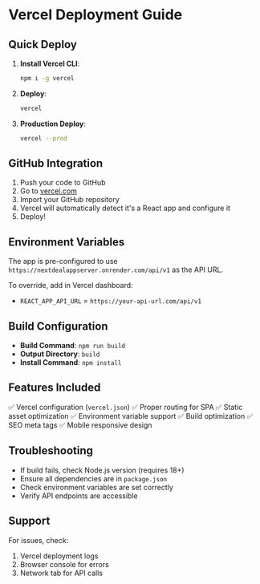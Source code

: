 # Vercel Deployment Guide

## Quick Deploy

1. **Install Vercel CLI**:
   ```bash
   npm i -g vercel
   ```

2. **Deploy**:
   ```bash
   vercel
   ```

3. **Production Deploy**:
   ```bash
   vercel --prod
   ```

## GitHub Integration

1. Push your code to GitHub
2. Go to [vercel.com](https://vercel.com)
3. Import your GitHub repository
4. Vercel will automatically detect it's a React app and configure it
5. Deploy!

## Environment Variables

The app is pre-configured to use `https://nextdealappserver.onrender.com/api/v1` as the API URL.

To override, add in Vercel dashboard:
- `REACT_APP_API_URL` = `https://your-api-url.com/api/v1`

## Build Configuration

- **Build Command**: `npm run build`
- **Output Directory**: `build`
- **Install Command**: `npm install`

## Features Included

✅ Vercel configuration (`vercel.json`)
✅ Proper routing for SPA
✅ Static asset optimization
✅ Environment variable support
✅ Build optimization
✅ SEO meta tags
✅ Mobile responsive design

## Troubleshooting

- If build fails, check Node.js version (requires 18+)
- Ensure all dependencies are in `package.json`
- Check environment variables are set correctly
- Verify API endpoints are accessible

## Support

For issues, check:
1. Vercel deployment logs
2. Browser console for errors
3. Network tab for API calls
